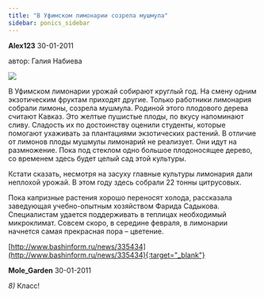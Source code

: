 ```yaml
---
title: "В Уфимском лимонарии созрела мушмула"
sidebar: ponics_sidebar
---
```


**Alex123** 30-01-2011

автор: Галия Набиева 

![](http://img534.imageshack.us/img534/6721/lemonarium4.th.jpg)

В Уфимском лимонарии урожай собирают круглый год. На смену одним экзотическим фруктам приходят другие. Только работники лимонария собрали лимоны, созрела мушмула. Родиной этого плодового дерева считают Кавказ. Это желтые пушистые плоды, по вкусу напоминают сливу. Сладость их по достоинству оценили студенты, которые помогают ухаживать за плантациями экзотических растений. В отличие от лимонов плоды мушмулы лимонарий не реализует. Они идут на размножение. Пока под стеклом одно большое плодоносящее дерево, со временем здесь будет целый сад этой культуры.

Кстати сказать, несмотря на засуху главные культуры лимонария дали неплохой урожай. В этом году здесь собрали 22 тонны цитрусовых. 

Пока капризные растения хорошо переносят холода, рассказала заведующая учебно-опытным хозяйством Фарида Садыкова. Специалистам удается поддерживать в теплицах необходимый микроклимат. Совсем скоро, в середине февраля, в лимонарии начнется самая прекрасная пора – цветение.

[http://www.bashinform.ru/news/335434](http://www.bashinform.ru/news/335434){:target="_blank"}


**Mole_Garden** 30-01-2011

 *8)* Класс! 


